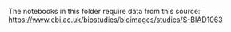 The notebooks in this folder require data from this source:
https://www.ebi.ac.uk/biostudies/bioimages/studies/S-BIAD1063